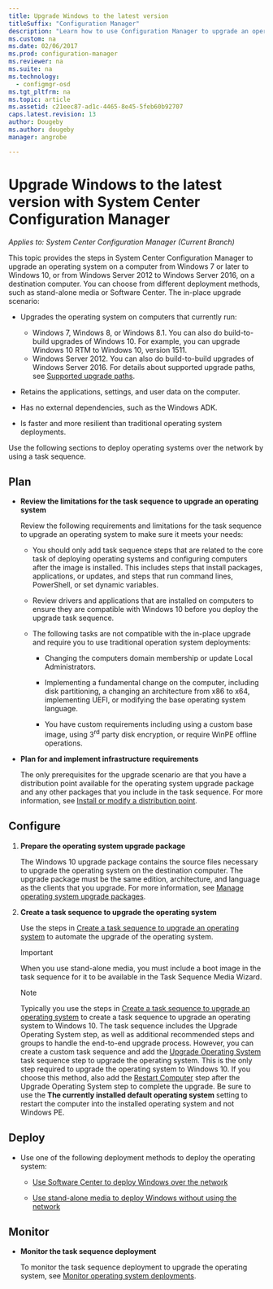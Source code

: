 ```yaml
---
title: Upgrade Windows to the latest version
titleSuffix: "Configuration Manager"
description: "Learn how to use Configuration Manager to upgrade an operating system from Windows 7 or later to Windows 10."
ms.custom: na
ms.date: 02/06/2017
ms.prod: configuration-manager
ms.reviewer: na
ms.suite: na
ms.technology:
  - configmgr-osd
ms.tgt_pltfrm: na
ms.topic: article
ms.assetid: c21eec87-ad1c-4465-8e45-5feb60b92707
caps.latest.revision: 13
author: Dougeby
ms.author: dougeby
manager: angrobe

---
```

# Upgrade Windows to the latest version with System Center Configuration Manager

*Applies to: System Center Configuration Manager (Current Branch)*

This topic provides the steps in System Center Configuration Manager to upgrade an  operating system on a computer from Windows 7 or later to Windows 10, or from Windows Server 2012 to Windows Server 2016, on a destination computer. You can choose from different deployment methods, such as stand-alone media or Software Center. The in-place upgrade scenario:  

-   Upgrades the operating system on computers that currently run:
    - Windows 7, Windows 8, or Windows 8.1. You can also do build-to-build upgrades of Windows 10. For example, you can upgrade Windows 10 RTM to Windows 10, version 1511.  
    - Windows Server 2012. You can also do build-to-build upgrades of Windows Server 2016. For details about supported upgrade paths, see [Supported upgrade paths](https://docs.microsoft.com/windows-server/get-started/supported-upgrade-paths#upgrading-previous-retail-versions-of-windows-server-to-windows-server-2016).    

-   Retains the applications, settings, and user data on the computer.  

-   Has no external dependencies, such as the Windows ADK.  

-   Is faster and more resilient than traditional operating system deployments.  

 Use the following sections to deploy operating systems over the network by using a task sequence.  

##  <a name="BKMK_Plan"></a> Plan  

-   **Review the limitations for the task sequence to upgrade an operating system**  

     Review the following requirements and limitations  for the task sequence to upgrade an operating system to make sure it meets your needs:  

    -   You should only add task sequence steps that are related to the core task of deploying operating systems and configuring computers after the image is installed. This includes steps that install packages, applications, or updates, and steps that run command lines, PowerShell, or set dynamic variables.  

    -   Review drivers and applications that are installed on computers to ensure they are compatible with Windows 10 before you deploy the upgrade task sequence.  

    -   The following tasks are not compatible with the  in-place upgrade and require you to use traditional operation system deployments:  

        -   Changing the computers domain membership or update Local Administrators.  

        -   Implementing a fundamental change on the computer, including disk partitioning, a changing an architecture from x86 to x64, implementing UEFI, or modifying the base operating system language.  

        -   You have custom requirements including using a custom base image, using 3<sup>rd</sup> party disk encryption, or require WinPE offline operations.  

-   **Plan for and implement infrastructure requirements**  

     The only prerequisites for the upgrade scenario are that you have a distribution point available for the operating system upgrade package and any other packages that you include in the task sequence. For more information, see [Install or modify a distribution point](../../core/servers/deploy/configure/install-and-configure-distribution-points.md).

##  <a name="BKMK_Configure"></a> Configure  

1.  **Prepare the operating system upgrade package**  

     The Windows 10 upgrade package contains the source files necessary to upgrade the operating system on the destination computer. The upgrade package must be the same edition, architecture, and language as the clients that you upgrade.  For more information, see [Manage operating system upgrade packages](../get-started/manage-operating-system-upgrade-packages.md).  

2.  **Create a task sequence to upgrade the operating system**  

     Use the steps in [Create a task sequence to upgrade an operating system](create-a-task-sequence-to-upgrade-an-operating-system.md) to automate the upgrade of the operating system.  

    > [!IMPORTANT]
    > When you use stand-alone media, you must include a boot image in the task sequence for it to be available in the Task Sequence Media Wizard.

    > [!NOTE]  
    > Typically you use the steps in [Create a task sequence to upgrade an operating system](create-a-task-sequence-to-upgrade-an-operating-system.md) to create a task sequence to upgrade an operating system to Windows 10. The task sequence includes the Upgrade Operating System step, as well as additional recommended steps and groups to handle the end-to-end upgrade process. However, you can create a custom task sequence and add the [Upgrade Operating System](../understand/task-sequence-steps.md#BKMK_UpgradeOS) task sequence step to upgrade the operating system. This is the only step required to upgrade the operating system to Windows 10. If you choose this method, also add the [Restart Computer](../understand/task-sequence-steps.md#BKMK_RestartComputer) step after the Upgrade Operating System step to complete the upgrade. Be sure to use the **The currently installed default operating system** setting to restart the computer into the installed operating system and not Windows PE.  

##  <a name="BKMK_Deploy"></a> Deploy  

-   Use one of the following deployment methods to deploy the operating system:  

    -   [Use Software Center to deploy Windows over the network](use-software-center-to-deploy-windows-over-the-network.md)  

    -   [Use stand-alone media to deploy Windows without using the network](use-stand-alone-media-to-deploy-windows-without-using-the-network.md)  

## Monitor  

-   **Monitor the task sequence deployment**  

     To monitor the task sequence deployment  to upgrade the operating system, see [Monitor operating system deployments](monitor-operating-system-deployments.md).  

